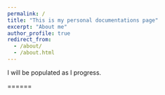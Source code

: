 ```yaml
---
permalink: /
title: "This is my personal documentations page"
excerpt: "About me"
author_profile: true
redirect_from: 
  - /about/
  - /about.html
---
```

I will be populated as I progress.

======


